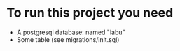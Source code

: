 # To run this project you need

- A postgresql database: named "labu"
- Some table (see migrations/init.sql)
